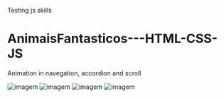 Testing js skills
# AnimaisFantasticos---HTML-CSS-JS
Animation in navegation, accordion and scroll

![imagem](https://user-images.githubusercontent.com/78623134/173827694-765487bf-535c-43c8-9533-cab583417a82.png)
![imagem](https://user-images.githubusercontent.com/78623134/173827727-9273337c-f0c6-4df7-b054-6ab815b5519c.png)
![imagem](https://user-images.githubusercontent.com/78623134/173827879-d8ba0f7b-24a1-4b05-bbdc-4c4b6c341073.png)
![imagem](https://user-images.githubusercontent.com/78623134/173828120-c7c10fb0-708c-4c74-9cd6-d022ee20ea84.png)

